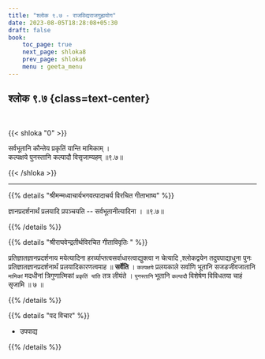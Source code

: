 ```yaml
---
title: "श्लोक ९.७ - राजविद्यराजगुह्ययोग"
date: 2023-08-05T18:28:08+05:30
draft: false
book:
    toc_page: true
    next_page: shloka8
    prev_page: shloka6
    menu : geeta_menu
---
```




## श्लोक ९.७ {class=text-center}

<br/>

{{< shloka  "0"  >}}

सर्वभूतानि कौन्तेय प्रकृतिं यान्ति मामिकाम् ।   
कल्पक्षये पुनस्तानि कल्पादौ विसृजाम्यहम् ॥९.७॥

{{< /shloka >}}

---


{{% details "श्रीमन्मध्वाचार्यभगवत्पादाचर्य विरचित  गीताभाष्य" %}}

ज्ञानप्रदर्शनार्थं प्रलयादि प्रपञ्चयति -- सर्वभूतानीत्यादिना । ॥९.७॥

{{% /details %}}



{{% details "श्रीराघवेन्द्रतीर्थविरचित गीताविवृतिः " %}}

प्रतिज्ञातज्ञानप्रदर्शनाय मयेत्यादिना हरर्व्याप्तत्वसर्वाधारत्वाद्युक्त्वा
न चेत्यादि ,श्लोकद्वयेन तदुपपाद्याधुना पुनः प्रतिज्ञातज्ञानप्रदर्शनार्थं
प्रलयादिकारणत्वमाह ॥ **सर्वेति** । `कल्पक्षये` प्रलयकाले सर्वाणि भूतानि
सजडजीवजातानि `मामिकां` मदधीनां त्रिगुणात्मिकां `प्रकृतिं यांति` तत्र
लीयंते । `पुनस्तानि` भूतानि `कल्पादौ` विशेषेण विविधतया चाहं
सृजामि ॥ ७ ॥ 

{{% /details %}}



{{% details "पद विचार" %}}

- उपपाद्य

{{% /details %}}
